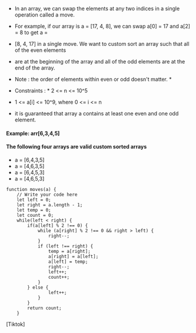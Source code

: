 - In an array, we can swap the elements at any two indices in a single operation called a move.

- For example, if our array is a = [17, 4, 8], we can swap a[0] = 17 and a[2] = 8 to get a =

- [8, 4, 17] in a single move. We want to custom sort an array such that all of the even elements

- are at the beginning of the array and all of the odd elements are at the end of the array.

- Note : the order of elements within even or odd doesn't matter. \*

- Constraints : \* 2 <= n <= 10^5

- 1 <= a[i] <= 10^9, where 0 <= i <= n

- it is guaranteed that array a contains at least one even and one odd element.

#### Example: arr[6,3,4,5]

#### The following four arrays are valid custom sorted arrays

- a = [6,4,3,5]
- a = [4,6,3,5]
- a = [6,4,5,3]
- a = [4,6,5,3]

```JS
function moves(a) {
    // Write your code here
    let left = 0;
    let right = a.length - 1;
    let temp = 0;
    let count = 0;
    while(left < right) {
        if(a[left] % 2 !== 0) {
            while (a[right] % 2 !== 0 && right > left) {
                right--;
            }
            if (left !== right) {
                temp = a[right];
                a[right] = a[left];
                a[left] = temp;
                right--;
                left++;
                count++;
            }
        } else {
                left++;
            }
        }
        return count;
    }
```

[Tiktok]
